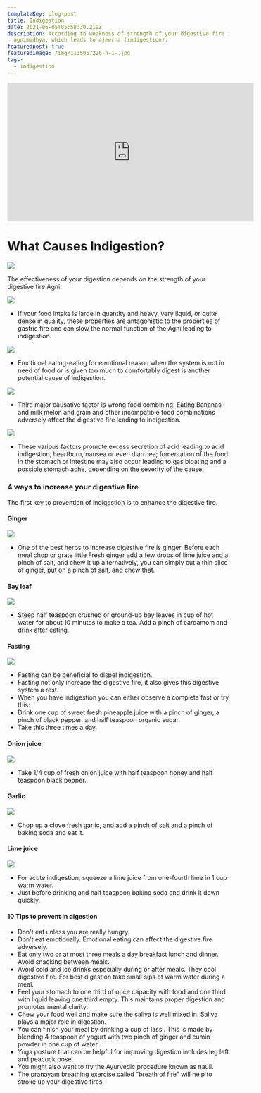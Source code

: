 ```yaml
---
templateKey: blog-post
title: Indigestion
date: 2021-06-05T05:58:30.219Z
description: According to weakness of strength of your digestive fire is known
  agnimadhya, which leads to ajeerna (indigestion).
featuredpost: true
featuredimage: /img/1135057226-h-1-.jpg
tags:
  - indigestion
---
```

<!--StartFragment--><iframe width="560" height="315" src="https://www.youtube.com/embed/MNzn1CRDWQA" title="YouTube video player" frameborder="0" allow="accelerometer; autoplay; clipboard-write; encrypted-media; gyroscope; picture-in-picture" allowfullscreen></iframe>

# What Causes Indigestion?

[![](https://1.bp.blogspot.com/-QpGHhGoqOPQ/YLceBHQoq8I/AAAAAAAAAcs/Y_eXUbxDVNk7vwIscNkf5KZIg7CWTUxbQCNcBGAsYHQ/s320/1.png)](https://www.blogger.com/u/1/blog/post/edit/7168298537165131910/4226949329450856384#)

The effectiveness of your digestion depends on the strength of your digestive fire Agni.

[![](https://1.bp.blogspot.com/-3cwBq_7lYnA/YLceLHaiMvI/AAAAAAAAAcw/2e0hwbjvBl4D5Lz2qUzyeZo_9e0bD-hbwCNcBGAsYHQ/s320/2.png)](https://www.blogger.com/u/1/blog/post/edit/7168298537165131910/4226949329450856384#)

* If your food intake is large in quantity and heavy, very liquid, or quite dense in quality, these properties are antagonistic to the properties of gastric fire and can slow the normal function of the Agni leading to indigestion.

[![](https://1.bp.blogspot.com/-ZmzbbxpkfhY/YLceaE_QOWI/AAAAAAAAAc8/Rlal3GfYyvsn8OIAD3Eg2qP7vrqLr5X1gCNcBGAsYHQ/s320/3.png)](https://www.blogger.com/u/1/blog/post/edit/7168298537165131910/4226949329450856384#)

* Emotional eating-eating for emotional reason when the system is not in need of food or is given too much to comfortably digest is another potential cause of indigestion.

[![](https://1.bp.blogspot.com/-qmL1dt8uon8/YLceSTZoSXI/AAAAAAAAAc4/a1X6VmJsposLgF-lU1jMNeK7_L-bdB81QCNcBGAsYHQ/s320/4.png)](https://www.blogger.com/u/1/blog/post/edit/7168298537165131910/4226949329450856384#)

* Third major causative factor is wrong food combining. Eating Bananas and milk melon and grain and other incompatible food combinations adversely affect the digestive fire leading to indigestion.

[![](https://1.bp.blogspot.com/-1qKQl1fZfiQ/YLcehruL4KI/AAAAAAAAAdE/v1jaxjrr0AYdBgAQ2o7gLz5g7Y680FNMwCNcBGAsYHQ/s320/5.png)](https://www.blogger.com/u/1/blog/post/edit/7168298537165131910/4226949329450856384#)

* These various factors promote excess secretion of acid leading to acid indigestion, heartburn, nausea or even diarrhea; fomentation of the food in the stomach or intestine may also occur leading to gas bloating and a possible stomach ache, depending on the severity of the cause.

### 4 ways to increase your digestive fire

The first key to prevention of indigestion is to enhance the digestive fire.

#### Ginger

[![](https://1.bp.blogspot.com/-Ap2DP9xA-OQ/YLcep6_R5RI/AAAAAAAAAdQ/7Ewdx4YmqNc7wapO_eXBS3RdpIxBTil5wCNcBGAsYHQ/s320/6.png)](https://www.blogger.com/u/1/blog/post/edit/7168298537165131910/4226949329450856384#)

* One of the best herbs to increase digestive fire is ginger. Before each meal chop or grate little Fresh ginger add a few drops of lime juice and a pinch of salt, and chew it up alternatively, you can simply cut a thin slice of ginger, put on a pinch of salt, and chew that.

#### Bay leaf

[![](https://1.bp.blogspot.com/-nfIrKuMB1XA/YLcewxOX4YI/AAAAAAAAAdU/LajEUAO60HM-seVWR0CMNp2ADu4M3eA-ACNcBGAsYHQ/s320/7.png)](https://www.blogger.com/u/1/blog/post/edit/7168298537165131910/4226949329450856384#)

* Steep half teaspoon crushed or ground-up bay leaves in cup of hot water for about 10 minutes to make a tea. Add a pinch of cardamom and drink after eating.

#### Fasting

[![](https://1.bp.blogspot.com/-4LOU2eZS6AM/YLce5DUV6TI/AAAAAAAAAdc/n8wK519iKSgyFhCm1kTA5-Lf9wrvhlu_wCNcBGAsYHQ/s320/8.png)](https://www.blogger.com/u/1/blog/post/edit/7168298537165131910/4226949329450856384#)

* Fasting can be beneficial to dispel indigestion.
* Fasting not only increase the digestive fire, it also gives this digestive system a rest.
* When you have indigestion you can either observe a complete fast or try this:
* Drink one cup of sweet fresh pineapple juice with a pinch of ginger, a pinch of black pepper, and half teaspoon organic sugar.
* Take this three times a day.

#### Onion juice

[![](https://1.bp.blogspot.com/-aXj0eb9uzSM/YLce_Ec1x3I/AAAAAAAAAdk/X6rKfkcmeOgI4k2tYSGOrgXOSucjdRgdgCNcBGAsYHQ/s320/9.png)](https://www.blogger.com/u/1/blog/post/edit/7168298537165131910/4226949329450856384#)

* Take 1/4 cup of fresh onion juice with half teaspoon honey and half teaspoon black pepper.

#### Garlic

[![](https://1.bp.blogspot.com/-ic3yOvTV6nk/YLcfF90BHHI/AAAAAAAAAds/p10lkq5AJOUpiFkULxKV3RjRDZCm71kYACNcBGAsYHQ/s320/10.png)](https://www.blogger.com/u/1/blog/post/edit/7168298537165131910/4226949329450856384#)

* Chop up a clove fresh garlic, and add a pinch of salt and a pinch of baking soda and eat it.

#### Lime juice

[![](https://1.bp.blogspot.com/-ae624LuLavA/YLcfMprQo1I/AAAAAAAAAd0/eYisUOLNDG8RJHgF1EwE-JkFwDxTnuBAwCNcBGAsYHQ/s320/11.png)](https://www.blogger.com/u/1/blog/post/edit/7168298537165131910/4226949329450856384#)

* For acute indigestion, squeeze a lime juice from one-fourth lime in 1 cup warm water.
* Just before drinking and half teaspoon baking soda and drink it down quickly.

#### 10 Tips to prevent in digestion

* Don't eat unless you are really hungry.
* Don't eat emotionally. Emotional eating can affect the digestive fire adversely.
* Eat only two or at most three meals a day breakfast lunch and dinner. Avoid snacking between meals.
* Avoid cold and ice drinks especially during or after meals. They cool digestive fire. For best digestion take small sips of warm water during a meal.
* Feel your stomach to one third of once capacity with food and one third with liquid leaving one third empty. This maintains proper digestion and promotes mental clarity.
* Chew your food well and make sure the saliva is well mixed in. Saliva plays a major role in digestion.
* You can finish your meal by drinking a cup of lassi. This is made by blending 4 teaspoon of yogurt with two pinch of ginger and cumin powder in one cup of water.
* Yoga posture that can be helpful for improving digestion includes leg left and peacock pose.
* You might also want to try the Ayurvedic procedure known as nauli.
* The pranayam breathing exercise called "breath of fire" will help to stroke up your digestive fires.

<!--EndFragment-->